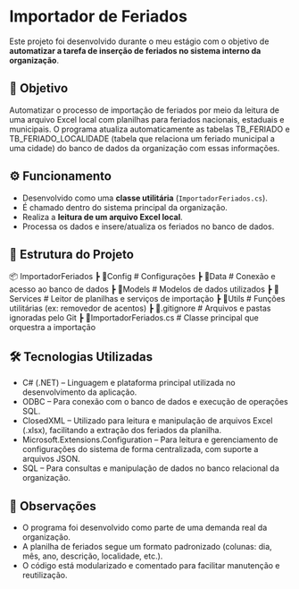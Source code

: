 ﻿# Importador de Feriados

Este projeto foi desenvolvido durante o meu estágio com o objetivo de **automatizar a tarefa de inserção de feriados no sistema interno da organização**.

## 📌 Objetivo

Automatizar o processo de importação de feriados por meio da leitura de uma arquivo Excel local com planilhas para feriados nacionais, estaduais e municipais. O programa atualiza automaticamente as tabelas TB_FERIADO e TB_FERIADO_LOCALIDADE (tabela que relaciona um feriado municipal a uma cidade) do banco de dados da organização com essas informações.

## ⚙️ Funcionamento

- Desenvolvido como uma **classe utilitária** (`ImportadorFeriados.cs`).
- É chamado dentro do sistema principal da organização.
- Realiza a **leitura de um arquivo Excel local**.
- Processa os dados e insere/atualiza os feriados no banco de dados.

## 📁 Estrutura do Projeto

📦 ImportadorFeriados
┣ 📂Config # Configurações
┣ 📂Data # Conexão e acesso ao banco de dados
┣ 📂Models # Modelos de dados utilizados
┣ 📂Services # Leitor de planilhas e serviços de importação
┣ 📂Utils # Funções utilitárias (ex: removedor de acentos)
┣ 📜.gitignore # Arquivos e pastas ignoradas pelo Git
┣ 📜ImportadorFeriados.cs # Classe principal que orquestra a importação

## 🛠️ Tecnologias Utilizadas

- C# (.NET) – Linguagem e plataforma principal utilizada no desenvolvimento da aplicação.
- ODBC – Para conexão com o banco de dados e execução de operações SQL.
- ClosedXML – Utilizado para leitura e manipulação de arquivos Excel (.xlsx), facilitando a extração dos feriados da planilha.
- Microsoft.Extensions.Configuration – Para leitura e gerenciamento de configurações do sistema de forma centralizada, com suporte a arquivos JSON.
- SQL – Para consultas e manipulação de dados no banco relacional da organização.

## 📌 Observações

- O programa foi desenvolvido como parte de uma demanda real da organização.
- A planilha de feriados segue um formato padronizado (colunas: dia, mês, ano, descrição, localidade, etc.).
- O código está modularizado e comentado para facilitar manutenção e reutilização.

